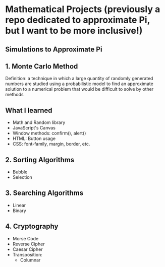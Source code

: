# Mathematical Projects (previously a repo dedicated to approximate Pi, but I want to be more inclusive!)

## Simulations to Approximate Pi

## 1. Monte Carlo Method
Definition: a technique in which a large quantity of randomly generated numbers are studied using a probabilistic model to find an approximate solution to a numerical problem that would be difficult to solve by other methods

## What I learned
* Math and Random library
* JavaScript's Canvas
* Window methods: confirm(), alert()
* HTML: Button usage
* CSS: font-family, margin, border, etc.

## 2. Sorting Algorithms
* Bubble 
* Selection

## 3. Searching Algorithms
* Linear
* Binary

## 4. Cryptography
* Morse Code
* Reverse Cipher
* Caesar Cipher
* Transposition:
  * Columnar
